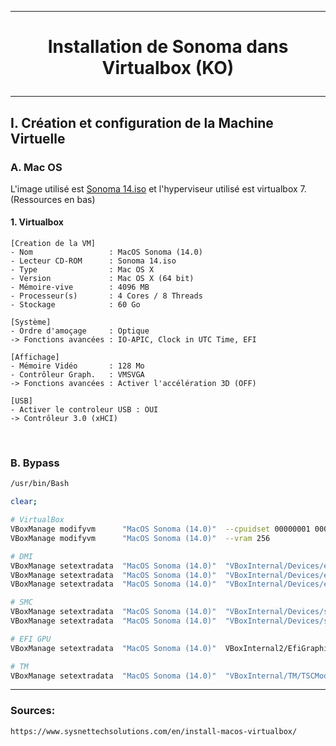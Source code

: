 --------------------------------------------------------------------------------------------------------------
# <p align='center'> Installation de Sonoma dans Virtualbox (KO) </p>

--------------------------------------------------------------------------------------------------------------
## I. Création et configuration de la Machine Virtuelle

### A. Mac OS
L'image utilisé est [Sonoma 14.iso](https://archive.org/details/macOS-X-images) et l'hyperviseur utilisé est virtualbox 7. (Ressources en bas)
#### 1. Virtualbox
```
[Creation de la VM]
- Nom                 : MacOS Sonoma (14.0)
- Lecteur CD-ROM      : Sonoma 14.iso
- Type                : Mac OS X
- Version             : Mac OS X (64 bit)
- Mémoire-vive        : 4096 MB
- Processeur(s)       : 4 Cores / 8 Threads
- Stockage            : 60 Go

[Système]
- Ordre d'amoçage     : Optique
-> Fonctions avancées : IO-APIC, Clock in UTC Time, EFI

[Affichage]
- Mémoire Vidéo       : 128 Mo
- Contrôleur Graph.   : VMSVGA
-> Fonctions avancées : Activer l'accélération 3D (OFF)

[USB]
- Activer le controleur USB : OUI
-> Contrôleur 3.0 (xHCI)
```

<br />

### B. Bypass
```bash
/usr/bin/Bash

clear;

# VirtualBox
VBoxManage modifyvm      "MacOS Sonoma (14.0)"  --cpuidset 00000001 000106e5 00100800 0098e3fd bfebfbff
VBoxManage modifyvm      "MacOS Sonoma (14.0)"  --vram 256

# DMI
VBoxManage setextradata  "MacOS Sonoma (14.0)"  "VBoxInternal/Devices/efi/0/Config/DmiBoardProduct"    "Mac-551B86E5744E2388"
VBoxManage setextradata  "MacOS Sonoma (14.0)"  "VBoxInternal/Devices/efi/0/Config/DmiSystemProduct"   "MacBookPro15,1"
VBoxManage setextradata  "MacOS Sonoma (14.0)"  "VBoxInternal/Devices/efi/0/Config/DmiSystemVersion"   "1.0" 

# SMC
VBoxManage setextradata  "MacOS Sonoma (14.0)"  "VBoxInternal/Devices/smc/0/Config/DeviceKey"          "ourhardworkbythesewordsguardedpleasedontsteal(c)AppleComputerInc"
VBoxManage setextradata  "MacOS Sonoma (14.0)"  "VBoxInternal/Devices/smc/0/Config/GetKeyFromRealSMC"  "0"

# EFI GPU
VBoxManage setextradata  "MacOS Sonoma (14.0)"  VBoxInternal2/EfiGraphicsResolution                    "1920x1080"

# TM
VBoxManage setextradata  "MacOS Sonoma (14.0)"  "VBoxInternal/TM/TSCMode"                              "RealTSCOffset"
```


------------------------
### Sources:
```
https://www.sysnettechsolutions.com/en/install-macos-virtualbox/
```


